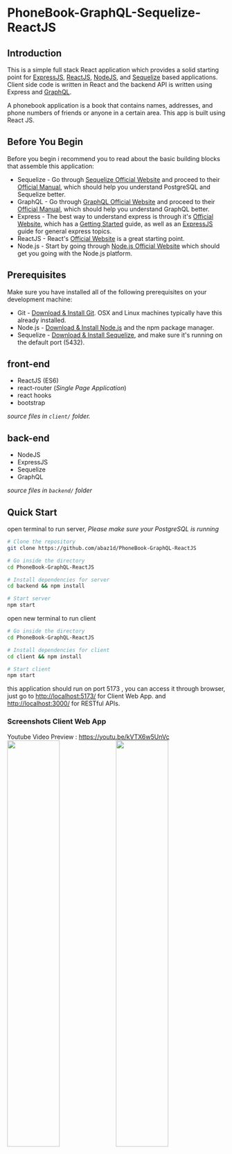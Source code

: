 # PhoneBook-GraphQL-Sequelize-ReactJS

## Introduction

This is a simple full stack React application which provides a solid starting point for [ExpressJS](https://expressjs.com/), [ReactJS](https://reactjs.org/), [NodeJS](https://nodejs.org/en/), and [Sequelize](https://sequelize.org/) based applications. Client side code is written in React and the backend API is written using Express and [GraphQL](https://graphql.org/).

A phonebook application is a book that contains names, addresses, and phone numbers of friends or anyone in a certain area. This app is built using React JS.

## Before You Begin

Before you begin i recommend you to read about the basic building blocks that assemble this application:
* Sequelize - Go through [Sequelize Official Website](https://sequelize.org/) and proceed to their [Official Manual](https://sequelize.org/), which should help you understand PostgreSQL and Sequelize better.
* GraphQL -  Go through [GraphQL Official Website](https://graphql.org/) and proceed to their [Official Manual](https://graphql.org/code/#javascrip), which should help you understand GraphQL better.
* Express - The best way to understand express is through it's [Official Website](https://expressjs.com/), which has a [Getting Started](https://expressjs.com/en/starter/installing.html) guide, as well as an [ExpressJS](https://expressjs.com/en/guide/routing.html) guide for general express topics.
* ReactJS - React's [Official Website](https://reactjs.org/) is a great starting point.
* Node.js - Start by going through [Node.js Official Website](https://nodejs.org/en/) which should get you going with the Node.js platform.

## Prerequisites

Make sure you have installed all of the following prerequisites on your development machine:
* Git - [Download & Install Git](https://git-scm.com/downloads). OSX and Linux machines typically have this already installed.
* Node.js - [Download & Install Node.js](https://nodejs.org/en/download/) and the npm package manager.
* Sequelize - [Download & Install Sequelize](https://sequelize.org/docs/v6/getting-started/), and make sure it's running on the default port (5432).

## front-end

 - ReactJS (ES6)
 - react-router (*Single Page Application*)
 - react hooks
 - bootstrap

*source files in `client/` folder.*
## back-end

 - NodeJS
 - ExpressJS
 - Sequelize
 - GraphQL

*source files in `backend/` folder*

## Quick Start

open terminal to run server,
*Please make sure your PostgreSQL is running*

```bash
# Clone the repository
git clone https://github.com/abaz1d/PhoneBook-GraphQL-ReactJS

# Go inside the directory
cd PhoneBook-GraphQL-ReactJS

# Install dependencies for server
cd backend && npm install

# Start server
npm start
```

open new terminal to run client

```bash
# Go inside the directory
cd PhoneBook-GraphQL-ReactJS

# Install dependencies for client
cd client && npm install

# Start client
npm start
```

this application should run on port 5173 , you can access it through browser, just go to [http://localhost:5173/](http://localhost:5173/) for Client Web App. and
[http://localhost:3000/](http://localhost:3000/) for RESTful APIs.

### Screenshots Client Web App
Youtube Video Preview : https://youtu.be/kVTX6w5UnVc <br/>
<img src="https://user-images.githubusercontent.com/95122515/194019273-58ff8d7e-2161-4619-8caf-a8b59a4a9aac.png" width="49%"> <img src="https://user-images.githubusercontent.com/95122515/194019368-f1f5fb07-b902-43c2-822d-c8a87ef52741.png" width="49%">


